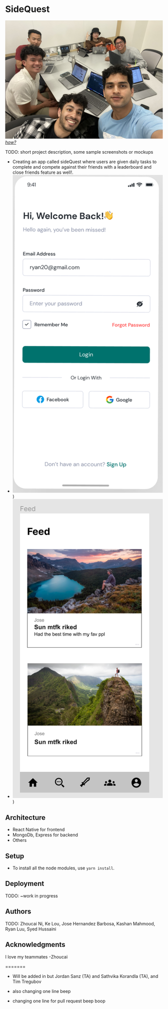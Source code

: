 # SideQuest


![Team Photo](groupimage.jpeg)
[*how?*](https://docs.github.com/en/repositories/managing-your-repositorys-settings-and-features/customizing-your-repository/about-readmes#relative-links-and-image-paths-in-readme-files)

TODO: short project description, some sample screenshots or mockups
- Creating an app called sideQuest where users are given daily tasks to complete and compete against their friends with
a leaderboard and close friends feature as well!. 
- ![loginscreen](loginscreen.png))
- ![feed](feedpage.png))


## Architecture

- React Native for frontend 
- MongoDb, Express for backend
- Others

## Setup
- To install all the node modules, use `yarn install`.

## Deployment

TODO: ~work in progress 

## Authors

TODO: Zhoucai Ni, Ke Lou, Jose Hernandez Barbosa, Kashan Mahmood, Ryan Luu, Syed Hussaini

## Acknowledgments
I love my teammates -Zhoucai

=======
- Will be added in but Jordan Sanz (TA) and Sathvika Korandla (TA), and Tim Tregubov

- also changing one line beep 
- changing one line for pull request beep boop

